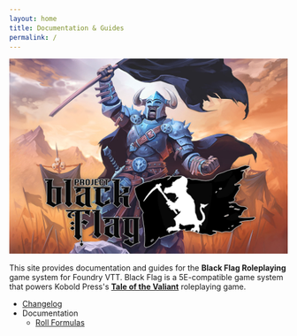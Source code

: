 ```yaml
---
layout: home
title: Documentation & Guides
permalink: /
---
```


![](assets/readme.jpg)

This site provides documentation and guides for the **Black Flag Roleplaying** game system for Foundry VTT. Black Flag is a 5E-compatible game system that powers Kobold Press's **[Tale of the Valiant](https://www.talesofthevaliant.com)** roleplaying game.

- [Changelog](changelogs/system)
- Documentation
  - [Roll Formulas](documentation/roll-formulas)
